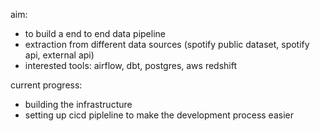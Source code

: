 aim:
- to build a end to end data pipeline
- extraction from different data sources (spotify public dataset, spotify api, external api)
- interested tools: airflow, dbt, postgres, aws redshift

current progress:
- building the infrastructure
- setting up cicd pipleline to make the development process easier
